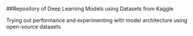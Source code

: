 ##Repository of Deep Learning Models using Datasets from Kaggle

Trying out performance and experimenting with model architecture using open-source datasets
